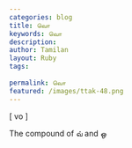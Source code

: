 ```yaml
---
categories: blog
title: வொ
keywords: வொ
description: 
author: Tamilan
layout: Ruby
tags: 
 
permalink: வொ
featured: /images/ttak-48.png
---
```

  
[ vo ]  
  
The compound of வ் and ஒ